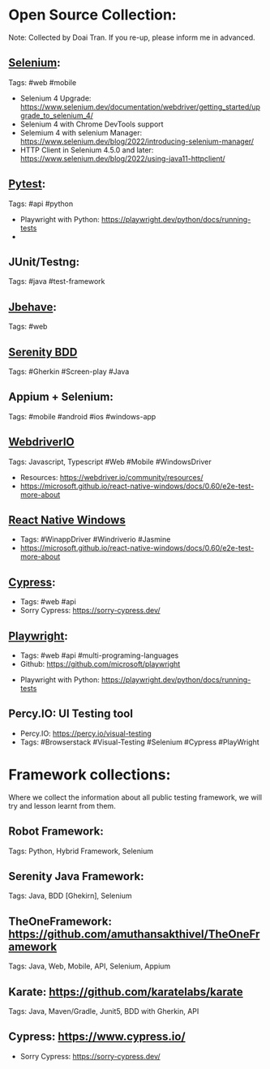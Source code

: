 # Open Source Collection:
Note: Collected by Doai Tran. If you re-up, please inform me in advanced.

## [Selenium](https://www.selenium.dev/): 
Tags: #web #mobile
+ Selenium 4 Upgrade: https://www.selenium.dev/documentation/webdriver/getting_started/upgrade_to_selenium_4/
+ Selenium 4 with Chrome DevTools support
+ Selemium 4 with selenium Manager: https://www.selenium.dev/blog/2022/introducing-selenium-manager/
+ HTTP Client in Selenium 4.5.0 and later: https://www.selenium.dev/blog/2022/using-java11-httpclient/
  
## [Pytest](https://docs.pytest.org/en/7.4.x/): 
Tags: #api #python
+ Playwright with Python: https://playwright.dev/python/docs/running-tests
+ 
## JUnit/Testng: 
Tags: #java #test-framework

## [Jbehave](https://jbehave.org/):
Tags: #web 

## [Serenity BDD](https://serenity-bdd.info/)
Tags: #Gherkin #Screen-play #Java

## Appium + Selenium:
Tags: #mobile #android #ios #windows-app

## [WebdriverIO](https://webdriver.io)
Tags: Javascript, Typescript #Web #Mobile #WindowsDriver
- Resources: https://webdriver.io/community/resources/
- https://microsoft.github.io/react-native-windows/docs/0.60/e2e-test-more-about

## [React Native Windows](https://microsoft.github.io/react-native-windows/versions)
- Tags: #WinappDriver #Windriverio #Jasmine
- https://microsoft.github.io/react-native-windows/docs/0.60/e2e-test-more-about

## [Cypress](https://www.cypress.io/):
- Tags: #web #api
- Sorry Cypress: https://sorry-cypress.dev/

## [Playwright](https://playwright.dev/): 
- Tags: #web #api #multi-programing-languages
- Github: https://github.com/microsoft/playwright
+ Playwright with Python: https://playwright.dev/python/docs/running-tests

## Percy.IO: UI Testing tool
+ Percy.IO: https://percy.io/visual-testing
+ Tags: #Browserstack #Visual-Testing #Selenium #Cypress #PlayWright

# Framework collections:
Where we collect the information about all public testing framework, we will try and lesson learnt from them. 

## Robot Framework: 
Tags: Python, Hybrid Framework, Selenium

## Serenity Java Framework:
Tags: Java, BDD [Ghekirn], Selenium

## TheOneFramework: https://github.com/amuthansakthivel/TheOneFramework
Tags: Java, Web, Mobile, API, Selenium, Appium

## Karate: https://github.com/karatelabs/karate
Tags: Java, Maven/Gradle, Junit5,  BDD with Gherkin, API

## Cypress: https://www.cypress.io/
- Sorry Cypress: https://sorry-cypress.dev/